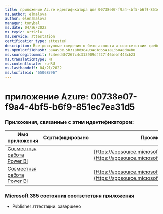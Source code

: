 ```yaml
---
title: приложение Azure идентификатора для 00738e07-f9a4-4bf5-b6f9-851ec7ea31d5
ms.author: elmalova
author: elenamalova
manager: tonybal
ms.date: 04/26/2022
ms.topic: article
ms.service: attestation
certification_type: attested
description: Все доступные сведения о безопасности и соответствии требованиям для 00738e07-f9a4-4bf5-b6f9-851ec7ea31d5.
ms.openlocfilehash: 8a449be75b31abd9c49348f86541a1d604ed8ab0
ms.sourcegitcommit: 7c4eed407267c4c313909d4f27f46bebf443cb23
ms.translationtype: MT
ms.contentlocale: ru-RU
ms.lasthandoff: 04/27/2022
ms.locfileid: "65068596"
---
```

# <a name="azure-app-id-00738e07-f9a4-4bf5-b6f9-851ec7ea31d5"></a>приложение Azure: 00738e07-f9a4-4bf5-b6f9-851ec7ea31d5


### <a name="apps-associated-with-this-id"></a>Приложения, связанные с этим идентификатором:
| **Имя приложения** | **Сертифицировано** | **Просмотр в AppSource** |
|--------------|---------------|-----------------------|
| [Cовместная работа Power BI](../forward/WA104380739.md) |  | [https://appsource.microsoft.com/product/office/WA104380739](https://appsource.microsoft.com/product/office/WA104380739) |
| [Cовместная работа Power BI](../forward/WA104381384.md) |  | [https://appsource.microsoft.com/product/office/WA104381384](https://appsource.microsoft.com/product/office/WA104381384) |

### <a name="microsoft-365-app-compliance-status"></a>Microsoft 365 состояния соответствия приложения
- Publisher аттестации: завершено
